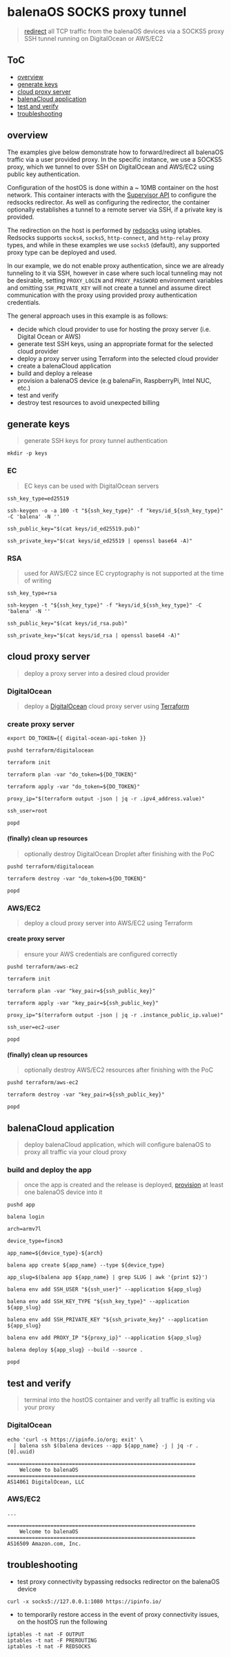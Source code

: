 # balenaOS SOCKS proxy tunnel
> [redirect](https://www.balena.io/docs/reference/OS/network/2.x/#connecting-behind-a-proxy) all TCP traffic from the balenaOS devices via a SOCKS5 proxy SSH tunnel running on DigitalOcean or AWS/EC2


## ToC
* [overview](#overview)
* [generate keys](#generate-keys)
* [cloud proxy server](#cloud-proxy-server)
* [balenaCloud application](#balenacloud-application)
* [test and verify](#test-and-verify)
* [troubleshooting](#troubleshooting)


## overview
The examples give below demonstrate how to forward/redirect all balenaOS traffic via a 
user provided proxy. In the specific instance, we use a SOCKS5 proxy, which we tunnel to 
over SSH on DigitalOcean and AWS/EC2 using public key authentication.

Configuration of the hostOS is done within a ~ 10MB container on the host network. This 
container interacts with the [Supervisor API](https://www.balena.io/docs/reference/supervisor/supervisor-api/) 
to configure the redsocks redirector. As well as configuring the redirector, the 
container optionally establishes a tunnel to a remote server via SSH, if a private key is 
provided.

The redirection on the host is performed by [redsocks](https://github.com/darkk/redsocks) 
using iptables. Redsocks supports `socks4`, `socks5`, `http-connect`, and `http-relay` proxy 
types, and while in these examples we use `socks5` (default), any supported proxy type 
can be deployed and used.

In our example, we do not enable proxy authentication, since we are already tunneling to 
it via SSH, however in case where such local tunneling may not be desirable, setting 
`PROXY_LOGIN` and `PROXY_PASSWORD` environment variables and omitting `SSH_PRIVATE_KEY` 
will not create a tunnel and assume direct communication with the proxy using provided 
proxy authentication credentials.

The general approach uses in this example is as follows:

* decide which cloud provider to use for hosting the proxy server (i.e. Digital Ocean or AWS)
* generate test SSH keys, using an appropriate format for the selected cloud provider
* deploy a proxy server using Terraform into the selected cloud provider
* create a balenaCloud application
* build and deploy a release
* provision a balenaOS device (e.g balenaFin, RaspberryPi, Intel NUC, etc.)
* test and verify
* destroy test resources to avoid unexpected billing


## generate keys
> generate SSH keys for proxy tunnel authentication

    mkdir -p keys


### EC
> EC keys can be used with DigitalOcean servers

    ssh_key_type=ed25519

    ssh-keygen -o -a 100 -t "${ssh_key_type}" -f "keys/id_${ssh_key_type}" -C 'balena' -N ''

    ssh_public_key="$(cat keys/id_ed25519.pub)"

    ssh_private_key="$(cat keys/id_ed25519 | openssl base64 -A)"


### RSA
> used for AWS/EC2 since EC cryptography is not supported at the time of writing

    ssh_key_type=rsa

    ssh-keygen -t "${ssh_key_type}" -f "keys/id_${ssh_key_type}" -C 'balena' -N ''

    ssh_public_key="$(cat keys/id_rsa.pub)"

    ssh_private_key="$(cat keys/id_rsa | openssl base64 -A)"


## cloud proxy server
> deploy a proxy server into a desired cloud provider

### DigitalOcean
> deploy a [DigitalOcean](https://cloud.digitalocean.com/account/api/tokens) cloud proxy server using [Terraform](https://www.terraform.io/downloads.html)

### create proxy server

    export DO_TOKEN={{ digital-ocean-api-token }}
    
    pushd terraform/digitalocean
    
    terraform init

    terraform plan -var "do_token=${DO_TOKEN}"  
  
    terraform apply -var "do_token=${DO_TOKEN}"
    
    proxy_ip="$(terraform output -json | jq -r .ipv4_address.value)"

    ssh_user=root

    popd

#### (finally) clean up resources
> optionally destroy DigitalOcean Droplet after finishing with the PoC

    pushd terraform/digitalocean

    terraform destroy -var "do_token=${DO_TOKEN}"

    popd


### AWS/EC2
> deploy a cloud proxy server into AWS/EC2 using Terraform

#### create proxy server
> ensure your AWS credentials are configured correctly

    pushd terraform/aws-ec2

    terraform init

    terraform plan -var "key_pair=${ssh_public_key}"

    terraform apply -var "key_pair=${ssh_public_key}"

    proxy_ip="$(terraform output -json | jq -r .instance_public_ip.value)"
    
    ssh_user=ec2-user

    popd


#### (finally) clean up resources
> optionally destroy AWS/EC2 resources after finishing with the PoC

    pushd terraform/aws-ec2

    terraform destroy -var "key_pair=${ssh_public_key}"

    popd


## balenaCloud application
> deploy balenaCloud application, which will configure balenaOS to proxy all traffic via your cloud proxy

### build and deploy the app
> once the app is created and the release is deployed, [provision](https://www.balena.io/docs/learn/getting-started/raspberrypi3/nodejs/#add-your-first-device) at least one balenaOS device into it

    pushd app

    balena login

    arch=armv7l

    device_type=fincm3

    app_name=${device_type}-${arch}

    balena app create ${app_name} --type ${device_type}

    app_slug=$(balena app ${app_name} | grep SLUG | awk '{print $2}')

    balena env add SSH_USER "${ssh_user}" --application ${app_slug}

    balena env add SSH_KEY_TYPE "${ssh_key_type}" --application ${app_slug}

    balena env add SSH_PRIVATE_KEY "${ssh_private_key}" --application ${app_slug}

    balena env add PROXY_IP "${proxy_ip}" --application ${app_slug}

    balena deploy ${app_slug} --build --source .
    
    popd


## test and verify
> terminal into the hostOS container and verify all traffic is exiting via your proxy

### DigitalOcean

    echo 'curl -s https://ipinfo.io/org; exit' \
      | balena ssh $(balena devices --app ${app_name} -j | jq -r .[0].uuid)

	=============================================================
		Welcome to balenaOS
	=============================================================
	AS14061 DigitalOcean, LLC


### AWS/EC2

    ...
    
	=============================================================
		Welcome to balenaOS
	=============================================================
	AS16509 Amazon.com, Inc.


## troubleshooting

* test proxy connectivity bypassing redsocks redirector on the balenaOS device

```
curl -x socks5://127.0.0.1:1080 https://ipinfo.io/
```

* to temporarily restore access in the event of proxy connectivity issues, on the hostOS run the following

```
iptables -t nat -F OUTPUT
iptables -t nat -F PREROUTING
iptables -t nat -F REDSOCKS
```
